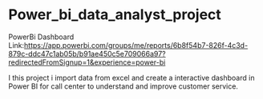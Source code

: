 # Power_bi_data_analyst_project
PowerBi Dashboard Link:https://app.powerbi.com/groups/me/reports/6b8f54b7-826f-4c3d-879c-ddc47c1ab05b/b91ae450c5e709066a97?redirectedFromSignup=1&experience=power-bi

I this project i import data from excel and create a interactive dashboard in Power BI for call center to understand and improve customer service.

